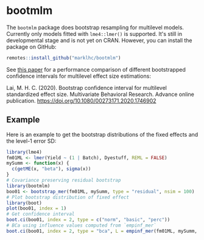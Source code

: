 # bootmlm

The `bootmlm` package does bootstrap resampling for multilevel models. 
Currently only models fitted with `lme4::lmer()` is supported. It's still in 
developmental stage and is not yet on CRAN. However, you can install the package on GitHub:

```r
remotes::install_github("marklhc/bootmlm")
```

See [this paper](https://quantscience.rbind.io/files/Lai_2020_mbr_bootstrap_mlm_effectsize_am.pdf) for a performance comparison of different bootstrapped confidence
intervals for multilevel effect size estimations:

Lai, M. H. C. (2020). Bootstrap confidence interval for multilevel standardized effect size. Multivariate Behavioral Research. Advance online publication. https://doi.org/10.1080/00273171.2020.1746902

## Example

Here is an example to get the bootstrap distributions of the fixed effects and
the level-1 error SD:

```r
library(lme4)
fm01ML <- lmer(Yield ~ (1 | Batch), Dyestuff, REML = FALSE)
mySumm <- function(x) {
  c(getME(x, "beta"), sigma(x))
}
# Covariance preserving residual bootstrap
library(bootmlm)
boo01 <- bootstrap_mer(fm01ML, mySumm, type = "residual", nsim = 100)
# Plot bootstrap distribution of fixed effect
library(boot)
plot(boo01, index = 1)
# Get confidence interval
boot.ci(boo01, index = 2, type = c("norm", "basic", "perc"))
# BCa using influence values computed from `empinf_mer`
boot.ci(boo01, index = 2, type = "bca", L = empinf_mer(fm01ML, mySumm, 2))
```
